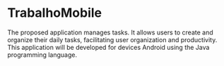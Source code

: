 # TrabalhoMobile

The proposed application manages tasks. It allows users to create and organize their daily tasks,
facilitating user organization and productivity. This application will be developed for devices
Android using the Java programming language.
